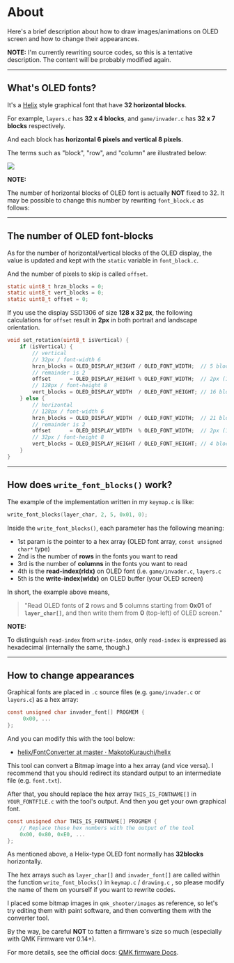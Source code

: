 # About

Here's a brief description about how to draw images/animations on OLED screen and how to change their appearances.

**NOTE:** I'm currently rewriting source codes, so this is a tentative description. The content will be probably modified again.

---

## What's OLED fonts?

It's a [Helix](https://github.com/MakotoKurauchi/helix) style graphical font that have **32 horizontal blocks**.

For example, `layers.c` has **32 x 4 blocks**, and `game/invader.c` has **32 x 7 blocks** respectively.

And each block has **horizontal 6 pixels and vertical 8 pixels**.

The terms such as "block", "row", and "column" are illustrated below:

![](https://github.com/snagimmo/qmk_shooter/blob/main/images/fonts.png)

**NOTE:**

The number of horizontal blocks of OLED font is actually **NOT** fixed to 32. It may be possible to change this number by rewriting `font_block.c` as follows:

---

## The number of OLED font-blocks

As for the number of horizontal/vertical blocks of the OLED display, the value is updated and kept with the `static` variable in `font_block.c`.

And the number of pixels to skip is called `offset`.

```c
static uint8_t hrzn_blocks = 0;
static uint8_t vert_blocks = 0;
static uint8_t offset = 0;
```

If you use the display SSD1306 of size **128 x 32 px**, the following calculations for `offset` result in **2px** in both portrait and landscape orientation.

```c
void set_rotation(uint8_t isVertical) {
    if (isVertical) {
        // vertical
        // 32px / font-width 6
        hrzn_blocks = OLED_DISPLAY_HEIGHT / OLED_FONT_WIDTH;  // 5 blocks (128 x 32)
        // remainder is 2
        offset      = OLED_DISPLAY_HEIGHT % OLED_FONT_WIDTH;  // 2px (128 x 32)
        // 128px / font-height 8
        vert_blocks = OLED_DISPLAY_WIDTH  / OLED_FONT_HEIGHT; // 16 blocks (128 x 32)
    } else {
        // horizontal
        // 128px / font-width 6
        hrzn_blocks = OLED_DISPLAY_WIDTH  / OLED_FONT_WIDTH;  // 21 blocks (128 x 32)
        // remainder is 2
        offset      = OLED_DISPLAY_WIDTH  % OLED_FONT_WIDTH;  // 2px (128 x 32)
        // 32px / font-height 8
        vert_blocks = OLED_DISPLAY_HEIGHT / OLED_FONT_HEIGHT; // 4 blocks (128 x 32)
    }
}
```
---

## How does `write_font_blocks()` work?

The example of the implementation written in my `keymap.c` is like:

```c
write_font_blocks(layer_char, 2, 5, 0x01, 0);
```

Inside the `write_font_blocks()`, each parameter has the following meaning:

- 1st param is the pointer to a hex array (OLED font array, `const unsigned char*` type)
- 2nd is the number of **rows** in the fonts you want to read
- 3rd is the number of **columns** in the fonts you want to read
- 4th is the **read-index(rIdx)** on OLED font (i.e. `game/invader.c`, `layers.c`
- 5th is the **write-index(wIdx)** on OLED buffer (your OLED screen)

In short, the example above means,

> "Read OLED fonts of **2** rows and **5** columns starting from **0x01** of **`layer_char[]`,** and then write them from **0** (top-left) of OLED screen."

**NOTE:**

To distinguish `read-index` from `write-index`, only `read-index` is expressed as hexadecimal (internally the same, though.)

---

## How to change appearances

Graphical fonts are placed in `.c` source files (e.g. `game/invader.c` or `layers.c`) as a hex array:

```c
const unsigned char invader_font[] PROGMEM {
     0x00, ...
};
```

And you can modify this with the tool below:

- [helix/FontConverter at master · MakotoKurauchi/helix](https://github.com/MakotoKurauchi/helix/tree/master/FontConverter)

This tool can convert a Bitmap image into a hex array (and vice versa). I recommend that you should redirect its standard output to an intermediate file (e.g. `font.txt`).

After that, you should replace the hex array `THIS_IS_FONTNAME[]` in `YOUR_FONTFILE.c` with the tool's output. And then you get your own graphical font.

```c
const unsigned char THIS_IS_FONTNAME[] PROGMEM {
    // Replace these hex numbers with the output of the tool
    0x00, 0x80, 0xE0, ...
};
```

As mentioned above, a Helix-type OLED font normally has **32blocks** horizontally.

The hex arrays such as `layer_char[]` and `invader_font[]` are called within the function `write_font_blocks()` in `keymap.c` / `drawing.c` , so please modify the name of them on yourself if you want to rewrite codes.

I placed some bitmap images in `qmk_shooter/images` as reference, so let's try editing them with paint software, and then converting them with the converter tool.

By the way, be careful **NOT** to fatten a firmware's size so much (especially with QMK Firmware ver 0.14+).

For more details, see the official docs: [QMK firmware Docs](https://github.com/qmk/qmk_firmware).
